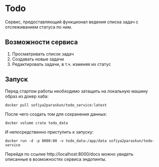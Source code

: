 # Todo

Сервис, предоставляющий функционал ведения списка задач с отслеживанием статуса по ним.

## Возможности сервиса

1. Просматривать список задач
2. Создавать новые задачи
3. Редактировать задачи, в т.ч. изменяя их статус

## Запуск

Перед стартом работы необходимо затащить на локальную машину образ из докер хаба:
```
docker pull sofiya2paraskun/todo_service:latest
```
После чего создать том для сохранения данных:
```
docker volume crate todo_data
```
И непосредственно приступить к запуску:
```
docker run -d -p 8000:80 -v todo_data:/app/data sofiya2paraskun/todo-service
```
Перейдя по ссылке http://localhost:8000/docs можно увидеть описанные в возможностях сервиса эндопинты.